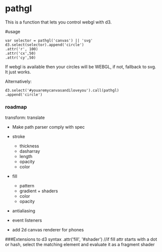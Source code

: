 pathgl
======
This is a function that lets you control webgl with d3.

#usage
```
var selector = pathgl('canvas') || 'svg'
d3.select(selector).append('circle')
.attr('r', 100)
.attr('cx',50)
.attr('cy',50)
```
If webgl is available then your circles will be WEBGL, if not, fallback to svg.
It just works.

Alternatively:
```
d3.select('#youaremycanvasandiloveyou').call(pathgl)
.append('circle')
```

### roadmap ###
transform: translate

* Make path parser comply with spec

* stroke
  * thickness
  * dasharray
  * length
  * opacity
  * color

* fill
  * pattern
  * gradient + shaders
  * color
  * opacity

* antialiasing
* event listeners

* add 2d canvas renderer for phones


###Extensions to d3 syntax
.attr('fill', '#shader') //if fill attr starts with a dot or hash, select the
matching element and evaluate it as a fragment shader


